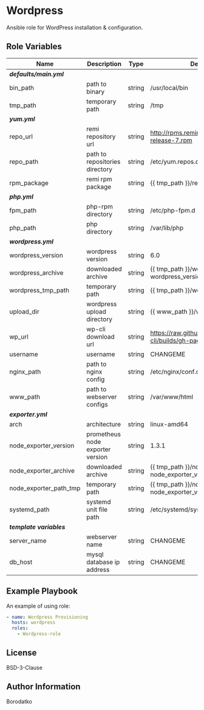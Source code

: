 Wordpress
=========

Ansible role for WordPress installation & configuration.


Role Variables
--------------
| Name | Description | Type | Default Value|
|------|-------------|------|---------|
| ***defaults/main.yml*** |
| bin_path | path to binary  | string | /usr/local/bin |
| tmp_path | temporary path  | string | /tmp |
| ***yum.yml*** |
| repo_url | remi repository url | string | http://rpms.remirepo.net/enterprise/remi-release-7.rpm |
| repo_path | path to repositories directory | string | /etc/yum.repos.d |
| rpm_package | remi rpm package | string | {{ tmp_path }}/remi-release-7.rpm |
| ***php.yml*** |
| fpm_path | php-rpm directory | string | /etc/php-fpm.d |
| php_path | php directory | string | /var/lib/php |
| ***wordpress.yml*** |
| wordpress_version | wordpress version | string | 6.0 |
| wordpress_archive | downloaded archive | string | {{ tmp_path }}/wordpress-{{ wordpress_version }}.tar.gz |
| wordpress_tmp_path | temporary path | string | {{ tmp_path }}/wordpress |
| upload_dir | wordpress upload directory | string | {{ www_path }}/wp-content/uploads |
| wp_url | wp-cli download url | string | https://raw.githubusercontent.com/wp-cli/builds/gh-pages/phar/wp-cli.phar |
| username | username | string | CHANGEME |
| nginx_path | path to nginx config | string | /etc/nginx/conf.d |
| www_path | path to webserver configs | string | /var/www/html |
| ***exporter.yml***|
| arch | architecture  | string | linux-amd64 |
| node_exporter_version | prometheus node exporter version | string | 1.3.1 |
| node_exporter_archive | downloaded archive | string | {{ tmp_path }}/node_exporter-{{ node_exporter_version }}.{{ arch }}.tar.gz |
| node_exporter_path_tmp | temporary path | string | {{ tmp_path }}/node_exporter-{{ node_exporter_version }}.{{ arch }} |
| systemd_path | systemd unit file path | string | /etc/systemd/system |
| ***template variables*** |
| server_name | webserver name | string | CHANGEME |
| db_host | mysql database ip address | string | CHANGEME |


Example Playbook
----------------

An example of using role:

```yaml
- name: Wordpress Provisioning
  hosts: wordpress
  roles:
    - Wordpress-role
```


License
-------

BSD-3-Clause


Author Information
------------------

Borodatko
